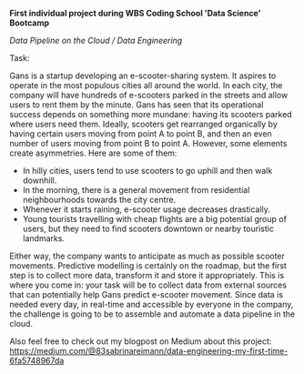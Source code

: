 **First individual project during WBS Coding School 'Data Science' Bootcamp**

*Data Pipeline on the Cloud / Data Engineering*

Task:

Gans is a startup developing an e-scooter-sharing system. It aspires to operate in the most populous cities all around the world. In each city, the company will have hundreds of e-scooters parked in the streets and allow users to rent them by the minute.
Gans has seen that its operational success depends on something more mundane: having its scooters parked where users need them.
Ideally, scooters get rearranged organically by having certain users moving from point A to point B, and then an even number of users moving from point B to point A. However, some elements create asymmetries. Here are some of them:
- In hilly cities, users tend to use scooters to go uphill and then walk downhill.
- In the morning, there is a general movement from residential neighbourhoods towards the city centre.
- Whenever it starts raining, e-scooter usage decreases drastically.
- Young tourists travelling with cheap flights are a big potential group of users, but they need to find scooters downtown or nearby touristic landmarks.

Either way, the company wants to anticipate as much as possible scooter movements. Predictive modelling is certainly on the roadmap, but the first step is to collect more data, transform it and store it appropriately. This is where you come in: your task will be to collect data from external sources that can potentially help Gans predict e-scooter movement. Since data is needed every day, in real-time and accessible by everyone in the company, the challenge is going to be to assemble and automate a data pipeline in the cloud.


Also feel free to check out my blogpost on Medium about this project: https://medium.com/@83sabrinareimann/data-engineering-my-first-time-6fa5748967da
